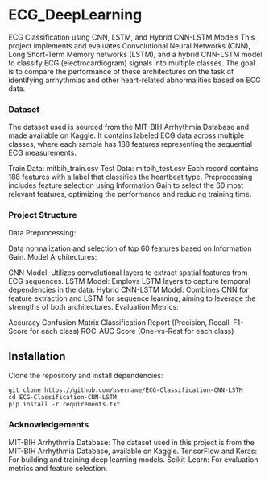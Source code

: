 # ECG_DeepLearning


ECG Classification using CNN, LSTM, and Hybrid CNN-LSTM Models
This project implements and evaluates Convolutional Neural Networks (CNN), Long Short-Term Memory networks (LSTM), and a hybrid CNN-LSTM model to classify ECG (electrocardiogram) signals into multiple classes. The goal is to compare the performance of these architectures on the task of identifying arrhythmias and other heart-related abnormalities based on ECG data.

### Dataset
The dataset used is sourced from the MIT-BIH Arrhythmia Database and made available on Kaggle. It contains labeled ECG data across multiple classes, where each sample has 188 features representing the sequential ECG measurements.

Train Data: mitbih_train.csv
Test Data: mitbih_test.csv
Each record contains 188 features with a label that classifies the heartbeat type. Preprocessing includes feature selection using Information Gain to select the 60 most relevant features, optimizing the performance and reducing training time.

### Project Structure
Data Preprocessing:

Data normalization and selection of top 60 features based on Information Gain.
Model Architectures:

CNN Model: Utilizes convolutional layers to extract spatial features from ECG sequences.
LSTM Model: Employs LSTM layers to capture temporal dependencies in the data.
Hybrid CNN-LSTM Model: Combines CNN for feature extraction and LSTM for sequence learning, aiming to leverage the strengths of both architectures.
Evaluation Metrics:

Accuracy
Confusion Matrix
Classification Report (Precision, Recall, F1-Score for each class)
ROC-AUC Score (One-vs-Rest for each class)


## Installation
Clone the repository and install dependencies:
```
git clone https://github.com/username/ECG-Classification-CNN-LSTM
cd ECG-Classification-CNN-LSTM
pip install -r requirements.txt

```


### Acknowledgements
MIT-BIH Arrhythmia Database: The dataset used in this project is from the MIT-BIH Arrhythmia Database, available on Kaggle.
TensorFlow and Keras: For building and training deep learning models.
Scikit-Learn: For evaluation metrics and feature selection.
